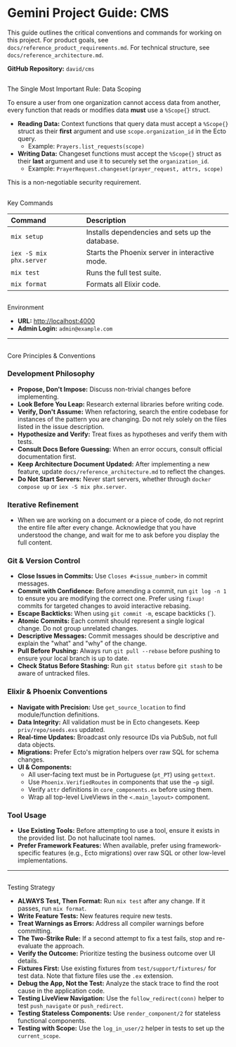 # Gemini Project Guide: CMS

This guide outlines the critical conventions and commands for working on this project. For product goals, see `docs/reference_product_requirements.md`. For technical structure, see `docs/reference_architecture.md`.

**GitHub Repository:** `david/cms`

## 
 The Single Most Important Rule: Data Scoping

To ensure a user from one organization cannot access data from another, every function that reads or modifies data **must** use a `%Scope{}` struct.

- **Reading Data:** Context functions that query data must accept a `%Scope{}` struct as their **first** argument and use `scope.organization_id` in the Ecto query.
  - Example: `Prayers.list_requests(scope)`
- **Writing Data:** Changeset functions must accept the `%Scope{}` struct as their **last** argument and use it to securely set the `organization_id`.
  - Example: `PrayerRequest.changeset(prayer_request, attrs, scope)`

This is a non-negotiable security requirement.

## 
 Key Commands

| Command | Description |
| :--- | :--- |
| `mix setup` | Installs dependencies and sets up the database. |
| `iex -S mix phx.server` | Starts the Phoenix server in interactive mode. |
| `mix test` | Runs the full test suite. |
| `mix format` | Formats all Elixir code. |

## 
 Environment

*   **URL:** [http://localhost:4000](http://localhost:4000)
*   **Admin Login:** `admin@example.com`

---

## 
 Core Principles & Conventions

### Development Philosophy
- **Propose, Don't Impose:** Discuss non-trivial changes before implementing.
- **Look Before You Leap:** Research external libraries before writing code.
- **Verify, Don't Assume:** When refactoring, search the entire codebase for instances of the pattern you are changing. Do not rely solely on the files listed in the issue description.
- **Hypothesize and Verify:** Treat fixes as hypotheses and verify them with tests.
- **Consult Docs Before Guessing:** When an error occurs, consult official documentation first.
- **Keep Architecture Document Updated:** After implementing a new feature, update `docs/reference_architecture.md` to reflect the changes.
- **Do Not Start Servers:** Never start servers, whether through `docker compose up` or `iex -S mix phx.server`.

### Iterative Refinement
- When we are working on a document or a piece of code, do not reprint the entire file after every change. Acknowledge that you have understood the change, and wait for me to ask before you display the full content.

### Git & Version Control
- **Close Issues in Commits:** Use `Closes #<issue_number>` in commit messages.
- **Commit with Confidence:** Before amending a commit, run `git log -n 1` to ensure you are modifying the correct one. Prefer using `fixup!` commits for targeted changes to avoid interactive rebasing.
- **Escape Backticks:** When using `git commit -m`, escape backticks (`).
- **Atomic Commits:** Each commit should represent a single logical change. Do not group unrelated changes.
- **Descriptive Messages:** Commit messages should be descriptive and explain the "what" and "why" of the change.
- **Pull Before Pushing:** Always run `git pull --rebase` before pushing to ensure your local branch is up to date.
- **Check Status Before Stashing:** Run `git status` before `git stash` to be aware of untracked files.

### Elixir & Phoenix Conventions
- **Navigate with Precision:** Use `get_source_location` to find module/function definitions.
- **Data Integrity:** All validation must be in Ecto changesets. Keep `priv/repo/seeds.exs` updated.
- **Real-time Updates:** Broadcast only resource IDs via PubSub, not full data objects.
- **Migrations:** Prefer Ecto's migration helpers over raw SQL for schema changes.
- **UI & Components:**
    - All user-facing text must be in Portuguese (`pt_PT`) using `gettext`.
    - Use `Phoenix.VerifiedRoutes` in components that use the `~p` sigil.
    - Verify `attr` definitions in `core_components.ex` before using them.
    - Wrap all top-level LiveViews in the `<.main_layout>` component.

### Tool Usage
- **Use Existing Tools:** Before attempting to use a tool, ensure it exists in the provided list. Do not hallucinate tool names.
- **Prefer Framework Features:** When available, prefer using framework-specific features (e.g., Ecto migrations) over raw SQL or other low-level implementations.

---

## 
 Testing Strategy

- **ALWAYS Test, Then Format:** Run `mix test` after any change. If it passes, run `mix format`.
- **Write Feature Tests:** New features require new tests.
- **Treat Warnings as Errors:** Address all compiler warnings before committing.
- **The Two-Strike Rule:** If a second attempt to fix a test fails, stop and re-evaluate the approach.
- **Verify the Outcome:** Prioritize testing the business outcome over UI details.
- **Fixtures First:** Use existing fixtures from `test/support/fixtures/` for test data. Note that fixture files use the `.ex` extension.
- **Debug the App, Not the Test:** Analyze the stack trace to find the root cause in the application code.
- **Testing LiveView Navigation:** Use the `follow_redirect(conn)` helper to test `push_navigate` or `push_redirect`.
- **Testing Stateless Components:** Use `render_component/2` for stateless functional components.
- **Testing with Scope:** Use the `log_in_user/2` helper in tests to set up the `current_scope`.
